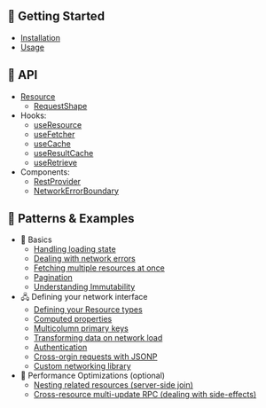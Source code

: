 ## 🏁 Getting Started

- [Installation](getting-started/installation.md)
- [Usage](getting-started/usage.md)

## 💬 API

- [Resource](api/Resource.md)
  - [RequestShape](api/RequestShape.md)
- Hooks:
  - [useResource](api/useResource.md)
  - [useFetcher](api/useFetcher.md)
  - [useCache](api/useCache.md)
  - [useResultCache](api/useResultCache.md)
  - [useRetrieve](api/useRetrieve.md)
- Components:
  - [RestProvider](api/RestProvider.md)
  - [NetworkErrorBoundary](api/NetworkErrorBoundary.md)

## 🎎 Patterns & Examples

- 🔰 Basics
  - [Handling loading state](guides/loading-state.md)
  - [Dealing with network errors](guides/network-errors.md)
  - [Fetching multiple resources at once](guides/fetch-multiple.md)
  - [Pagination](guides/pagination.md)
  - [Understanding Immutability](guides/immutability.md)
- 🖧 Defining your network interface
  - [Defining your Resource types](guides/resource-types.md)
  - [Computed properties](guides/computed-properties.md)
  - [Multicolumn primary keys](guides/multi-pk.md)
  - [Transforming data on network load](guides/network-transform.md)
  - [Authentication](guides/auth.md)
  - [Cross-orgin requests with JSONP](guides/jsonp.md)
  - [Custom networking library](guides/custom-networking.md)
- 💨 Performance Optimizations (optional)
  - [Nesting related resources (server-side join)](guides/nested-response.md)
  - [Cross-resource multi-update RPC (dealing with side-effects)](guides/rpc.md)
